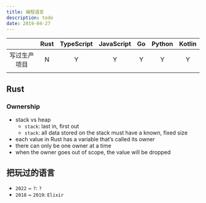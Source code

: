 ```yaml
---
title: 编程语言
description: todo
date: 2019-04-27
---
```


|              | Rust | TypeScript | JavaScript | Go | Python | Kotlin |
|:------------:|:----:|:----------:|:----------:|:--:|:------:|:------:|
|  写过生产项目  |   N  |     Y      |      Y     |  Y |    Y   |    Y   |
|              |      |            |            |    |        |        |

## Rust

### Ownership

* stack vs heap
  - `stack`: last in, first out
  - `stack`: all data stored on the stack must have a known, fixed size
* each value in Rust has a variable that’s called its owner
* there can only be one owner at a time
* when the owner goes out of scope, the value will be dropped

## 把玩过的语言

* `2022` ~ `?`: `?`
* `2018` ~ `2019`: `Elixir`
